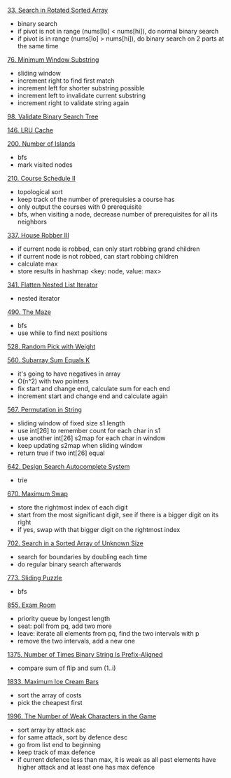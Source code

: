 [33. Search in Rotated Sorted Array](https://leetcode.com/problems/search-in-rotated-sorted-array/)
- binary search
- if pivot is not in range (nums[lo] < nums[hi]), do normal binary search
- if pivot is in range (nums[lo] > nums[hi]), do binary search on 2 parts at the same time

[76. Minimum Window Substring](https://leetcode.com/problems/minimum-window-substring/)
- sliding window
- increment right to find first match
- increment left for shorter substring possible
- increment left to invalidate current substring
- increment right to validate string again

[98. Validate Binary Search Tree](https://leetcode.com/problems/validate-binary-search-tree/)

[146. LRU Cache](https://leetcode.com/problems/lru-cache/)

[200. Number of Islands](https://leetcode.com/problems/number-of-islands/)
- bfs
- mark visited nodes

[210. Course Schedule II](https://leetcode.com/problems/course-schedule-ii/)
- topological sort
- keep track of the number of prerequisies a course has
- only output the courses with 0 prerequisite
- bfs, when visiting a node, decrease number of prerequisites for all its neighbors

[337. House Robber III](https://leetcode.com/problems/house-robber-iii/)
- if current node is robbed, can only start robbing grand children
- if current node is not robbed, can start robbing children
- calculate max
- store results in hashmap <key: node, value: max>

[341. Flatten Nested List Iterator](https://leetcode.com/problems/flatten-nested-list-iterator/)
- nested iterator

[490. The Maze](https://leetcode.com/problems/the-maze/)
- bfs
- use while to find next positions

[528. Random Pick with Weight](https://leetcode.com/problems/random-pick-with-weight/)

[560. Subarray Sum Equals K](https://leetcode.com/problems/subarray-sum-equals-k/)
- it's going to have negatives in array
- O(n^2) with two pointers
- fix start and change end, calculate sum for each end
- increment start and change end and calculate again

[567. Permutation in String](https://leetcode.com/problems/permutation-in-string/)
- sliding window of fixed size s1.length
- use int[26] to remember count for each char in s1
- use another int[26] s2map for each char in window
- keep updating s2map when sliding window
- return true if two int[26] equal

[642. Design Search Autocomplete System](https://leetcode.com/problems/design-search-autocomplete-system/)
- trie

[670. Maximum Swap](https://leetcode.com/problems/maximum-swap/)
- store the rightmost index of each digit
- start from the most significant digit, see if there is a bigger digit on its right
- if yes, swap with that bigger digit on the rightmost index

[702. Search in a Sorted Array of Unknown Size](https://leetcode.com/problems/search-in-a-sorted-array-of-unknown-size/)
- search for boundaries by doubling each time
- do regular binary search afterwards

[773. Sliding Puzzle](https://leetcode.com/problems/sliding-puzzle/)
- bfs

[855. Exam Room](https://leetcode.com/problems/exam-room/)
- priority queue by longest length
- seat: poll from pq, add two more
- leave: iterate all elements from pq, find the two intervals with p
- remove the two intervals, add a new one

[1375. Number of Times Binary String Is Prefix-Aligned](https://leetcode.com/problems/number-of-times-binary-string-is-prefix-aligned/)
- compare sum of flip and sum (1..i)

[1833. Maximum Ice Cream Bars](https://leetcode.com/problems/maximum-ice-cream-bars/)
- sort the array of costs
- pick the cheapest first

[1996. The Number of Weak Characters in the Game](https://leetcode.com/problems/the-number-of-weak-characters-in-the-game/)
- sort array by attack asc
- for same attack, sort by defence desc
- go from list end to beginning
- keep track of max defence
- if current defence less than max, it is weak as all past elements have higher attack and at least one has max defence

